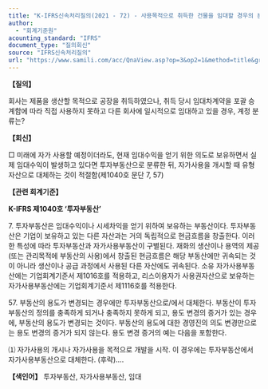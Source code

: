 ```yaml
---
title: "K-IFRS신속처리질의(2021 - 72) - 사용목적으로 취득한 건물을 임대할 경우의 분류"
author:
  - "회계기준원"
acounting_standard: "IFRS"
document_type: "질의회신"
source: "IFRS신속처리질의"
url: "https://www.samili.com/acc/QnaView.asp?op=3&op2=1&method=title&group=2124-15;1&orgcode=3&searchword=&page=17&code=K%2DIFRS%EC%8B%A0%EC%86%8D%EC%B2%98%EB%A6%AC%EC%A7%88%EC%9D%98%2D72%3A20211109"
---
```

**【질의】**

  

회사는 제품을 생산할 목적으로 공장을 취득하였으나, 취득 당시 임대차계약을 포괄 승계함에 따라 직접 사용하지 못하고 다른 회사에 일시적으로 임대하고 있을 경우, 계정 분류는?

  
  

**【회신】**

  

□ 미래에 자가 사용할 예정이더라도, 현재 임대수익을 얻기 위한 의도로 보유하면서 실제 임대수익이 발생하고 있다면 투자부동산으로 분류한 뒤, 자가사용을 개시할 때 유형자산으로 대체하는 것이 적절함(제1040호 문단 7, 57)

  
  

**【관련 회계기준】**

  

**K-IFRS 제1040호 ‘투자부동산’**

  

7\. 투자부동산은 임대수익이나 시세차익을 얻기 위하여 보유하는 부동산이다. 투자부동산은 기업이 보유하고 있는 다른 자산과는 거의 독립적으로 현금흐름을 창출한다. 이러한 특성에 따라 투자부동산과 자가사용부동산이 구별된다. 재화의 생산이나 용역의 제공(또는 관리목적에 부동산의 사용)에서 창출된 현금흐름은 해당 부동산에만 귀속되는 것이 아니라 생산이나 공급 과정에서 사용된 다른 자산에도 귀속된다. 소유 자가사용부동산에는 기업회계기준서 제1016호를 적용하고, 리스이용자가 사용권자산으로 보유하는 자가사용부동산에는 기업회계기준서 제1116호를 적용한다.

  

57\. 부동산의 용도가 변경되는 경우에만 투자부동산으로/에서 대체한다. 부동산이 투자부동산의 정의를 충족하게 되거나 충족하지 못하게 되고, 용도 변경의 증거가 있는 경우에, 부동산의 용도가 변경되는 것이다. 부동산의 용도에 대한 경영진의 의도 변경만으로는 용도 변경의 증거가 되지 않는다. 용도 변경 증거의 예는 다음을 포함한다.

  

⑴ 자가사용의 개시나 자가사용을 목적으로 개발을 시작. 이 경우에는 투자부동산에서 자가사용부동산으로 대체한다. (후략)….

  
  

**【색인어】** 투자부동산, 자가사용부동산, 임대
